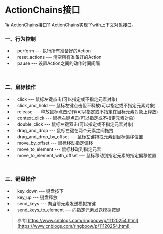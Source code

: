 # ActionChains接口

1# ActionChains接口11
ActionChains实现了with上下文对象接口。

### 一、行为控制

-     perform --- 执行所有准备好的Action
-     reset_actions --- 清空所有准备好的Action
-     pause --- 设置Action之间的动作时间间隔

 

### 二、鼠标操作

-     click --- 鼠标左键点击(可以指定或不指定元素对象)
-     click_and_hold --- 鼠标左键点击但不释放(可以指定或不指定元素对象)
-     release --- 释放鼠标点击动作(可以指定或不指定在目标元素对象上释放)
-     context_click --- 鼠标右键点击(可以指定或不指定元素对象)
-     double_click --- 鼠标左键双击(可以指定或不指定元素对象)
-     drag_and_drop --- 鼠标左键在两个元素之间拖拽
-     drag_and_drop_by_offset --- 鼠标左键拖拽元素到目标偏移位置
-     move_by_offset --- 鼠标移动指定偏移
-     move_to_element --- 鼠标移动到指定元素
-     move_to_element_with_offset --- 鼠标移动到指定元素的指定偏移位置

 

### 三、键盘操作

-     key_down --- 键盘按下
-     key_up --- 键盘释放
-     send_keys --- 向当前元素发送模拟按键
-     send_keys_to_element --- 向指定元素发送模拟按键

> 参考[https://www.cnblogs.com/ringboow/p/11120254.html](https://www.cnblogs.com/ringboow/p/11120254.html)

